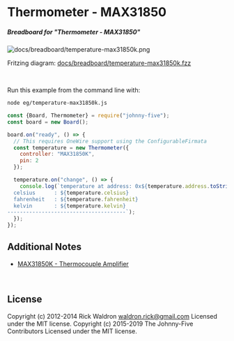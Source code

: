 <!--remove-start-->

# Thermometer - MAX31850

<!--remove-end-->






##### Breadboard for "Thermometer - MAX31850"



![docs/breadboard/temperature-max31850k.png](breadboard/temperature-max31850k.png)<br>

Fritzing diagram: [docs/breadboard/temperature-max31850k.fzz](breadboard/temperature-max31850k.fzz)

&nbsp;




Run this example from the command line with:
```bash
node eg/temperature-max31850k.js
```


```javascript
const {Board, Thermometer} = require("johnny-five");
const board = new Board();

board.on("ready", () => {
  // This requires OneWire support using the ConfigurableFirmata
  const temperature = new Thermometer({
    controller: "MAX31850K",
    pin: 2
  });

  temperature.on("change", () => {
    console.log(`temperature at address: 0x${temperature.address.toString(16)}
  celsius      : ${temperature.celsius}
  fahrenheit   : ${temperature.fahrenheit}
  kelvin       : ${temperature.kelvin}
--------------------------------------`);
  });
});


```








## Additional Notes
- [MAX31850K - Thermocouple Amplifier](https://www.adafruit.com/products/1727)

&nbsp;

<!--remove-start-->

## License
Copyright (c) 2012-2014 Rick Waldron <waldron.rick@gmail.com>
Licensed under the MIT license.
Copyright (c) 2015-2019 The Johnny-Five Contributors
Licensed under the MIT license.

<!--remove-end-->
